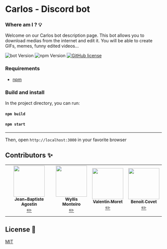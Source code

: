 # Carlos - Discord bot


### Where am I ? 💡
Welcome on our Carlos bot description page. This bot allows you to download medias from the internet and edit it. You will be able to create GIFs, memes, funny edited videos...


![bot Version](https://img.shields.io/badge/version-0.1.1-red.svg?cacheSeconds=2592000)
![npm Version](https://img.shields.io/badge/npm-6.14.4-brightgreen)
[![GitHub license](https://img.shields.io/github/license/HETIC-MT-P2021/PROJECT_FINAL_GROUP05_FRONT)](https://github.com/HETIC-MT-P2021/PROJECT_FINAL_GROUP05_FRONT/blob/master/LICENSE)

### Requirements

* [npm](https://npmjs.com)

### Build and install

In the project directory, you can run:

#### `npm build` 
#### `npm start`

---

Then, open `http://localhost:3000` in your favorite browser

## Contributors ✨

<table>
  <tr>
    <td align="center"><a href="https://github.com/jibe0123"><img src="https://avatars.githubusercontent.com/u/13694014?s=400&u=979e9cdf62bcebe3e97740f83768fb41c8984a70&v=4" width="100px;" alt=""/><br /><sub><b>Jean-Baptiste Agostin</b></sub></a><br /><a href="https://github.com/jibe0123" title="Developper">✏️</a>
    <td align="center"><a href="https://github.com/wyllisMonteiro"><img src="https://avatars2.githubusercontent.com/u/36091415?s=400&v=4" width="100px;" alt=""/><br /><sub><b>Wyllis Monteiro</b></sub></a><br /><a href="https://github.com/wyllisMonteiro" title="Developper">✏️</a>
    <td align="center"><a href="https://github.com/valmrt77"><img src="https://avatars0.githubusercontent.com/u/36480710?v=4" width="100px;" alt=""/><br /><sub><b>Valentin Moret</b></sub></a><br /><a href="https://github.com/valmrt77" title="Developper">✏️</a></td>
    <td align="center"><a href="https://github.com/Para0234"><img src="https://avatars.githubusercontent.com/u/31258019?v=4" width="100px;" alt=""/><br /><sub><b>Benoit Covet</b></sub></a><br /><a href="https://github.com/Para0234" title="Developper">✏️</a></td>
  </tr>
</table>

## License 📑

[MIT](https://github.com/HETIC-MT-P2021/PROJECT_FINAL_GROUP05_FRONT/master/LICENSE)
